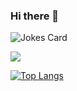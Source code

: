 ### Hi there 👋

![Jokes Card](https://readme-jokes.vercel.app/api)

<picture>
<source
  srcset="https://github-readme-stats.vercel.app/api?username=p1xel8ted&show_icons=true&theme=dark"
  media="(prefers-color-scheme: dark)"
/>
<source
  srcset="https://github-readme-stats.vercel.app/api?username=p1xel8ted&show_icons=true"
  media="(prefers-color-scheme: light), (prefers-color-scheme: no-preference)"
/>
<img src="https://github-readme-stats.vercel.app/api?username=p1xel8ted&show_icons=true" />
</picture>


[![Top Langs](https://github-readme-stats.vercel.app/api/top-langs/?username=p1xel8ted&layout=compact&theme=vision-friendly-dark)](https://github.com/anuraghazra/github-readme-stats)



